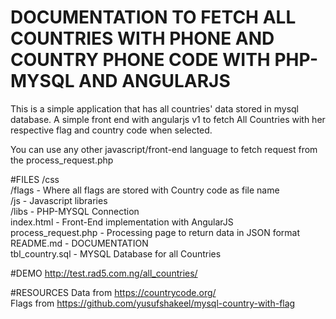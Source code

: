 # DOCUMENTATION TO FETCH ALL COUNTRIES WITH PHONE AND COUNTRY PHONE CODE WITH PHP-MYSQL AND ANGULARJS
This is a simple application that has all countries' data stored in mysql database. A simple front end with angularjs v1 to fetch All Countries with her respective flag and country code when selected.

You can use any other javascript/front-end language to fetch request from the process_request.php

#FILES
/css <br>
/flags - Where all flags are stored with Country code as file name <br>
/js - Javascript libraries <br>
/libs - PHP-MYSQL Connection  <br>
index.html - Front-End implementation with AngularJS <br>
process_request.php - Processing page to return data in JSON format  <br>
README.md - DOCUMENTATION  <br>
tbl_country.sql - MYSQL Database for all Countries

#DEMO
http://test.rad5.com.ng/all_countries/

#RESOURCES
Data from https://countrycode.org/ <br>
Flags from https://github.com/yusufshakeel/mysql-country-with-flag
